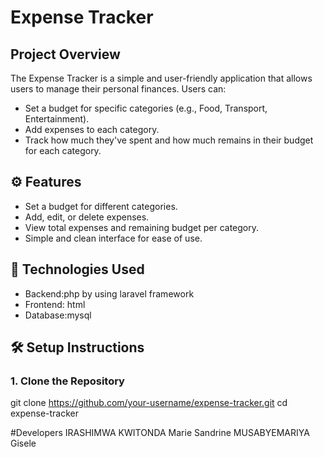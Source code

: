 # Expense Tracker

##  Project Overview

The Expense Tracker is a simple and user-friendly application that allows users to manage their personal finances. Users can:
- Set a budget for specific categories (e.g., Food, Transport, Entertainment).
- Add expenses to each category.
- Track how much they've spent and how much remains in their budget for each category.

## ⚙️ Features
- Set a budget for different categories.
- Add, edit, or delete expenses.
- View total expenses and remaining budget per category.
- Simple and clean interface for ease of use.

## 🚀 Technologies Used

- Backend:php by using laravel framework
- Frontend: html
- Database:mysql

## 🛠️ Setup Instructions

### 1. Clone the Repository
git clone https://github.com/your-username/expense-tracker.git
cd expense-tracker

#Developers
IRASHIMWA KWITONDA Marie Sandrine
MUSABYEMARIYA Gisele
